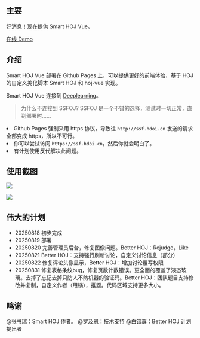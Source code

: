 ## 主要

好消息！现在提供 Smart HOJ Vue。

[在线 Demo](https://oj.lsnas.xyz/)

## 介绍

Smart HOJ Vue 部署在 Github Pages 上，可以提供更好的前端体验，基于 HOJ 的自定义美化脚本 Smart HOJ 和 hoj-vue 实现。

Smart HOJ Vue 连接到 [Deeplearning](https://deeplearning.org.cn)。

> 为什么不连接到 SSFOJ?
> SSFOJ 是一个不错的选择，测试时一切正常，直到部署时……
<li>Github Pages 强制采用 https 协议，导致往 <code>http://ssf.hdoi.cn</code> 发送的请求全部变成 https，所以不可行。</li>
<li>你可以尝试访问 <code>https://ssf.hdoi.cn</code>，然后你就会明白了。</li>
<li>有计划使用反代解决此问题。</li>

## 使用截图

![](https://cdn.luogu.com.cn/upload/image_hosting/x5hi58or.png)

![](https://cdn.luogu.com.cn/upload/image_hosting/apbfkkrh.png)

## 伟大的计划

- 20250818 初步完成
- 20250819 部署
- 20250820 完善管理员后台，修复图像问题。Better HOJ：Rejudge，Like
- 20250821 Better HOJ：支持强行刷新讨论，自定义讨论信息（部分）
- 20250822 修复评论头像显示，Better HOJ：增加讨论覆写权限
- 20250831 修复表格条纹bug，修复页数计数错误。更全面的覆盖了液态玻璃。去掉了忘记去掉只防人不防机器的验证码。Better HOJ：团队题目支持修改并复制，自定义作者（甩锅），推题。代码区域支持更多大小。

## 鸣谢
@张书瑞：Smart HOJ 作者。
[@罗及恩](https://github.com/gene-2012)：技术支持
[@白镕鑫](https://github.com/BaiRX-max)：Better HOJ 计划提出者
